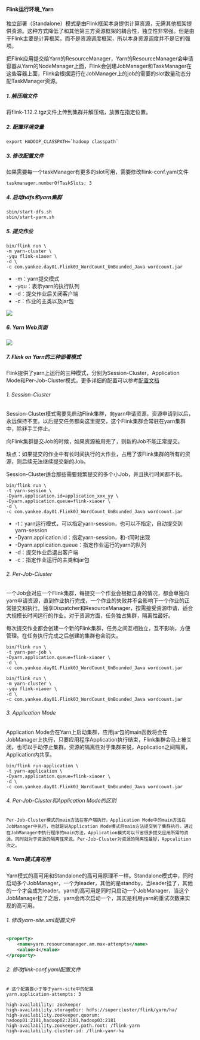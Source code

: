 #### Flink运行环境_Yarn

独立部署（Standalone）模式是由Flink框架本身提供计算资源，无需其他框架提供资源。这种方式降低了和其他第三方资源框架的耦合性，独立性非常强。但是由于Flink主要是计算框架，而不是资源调度框架，所以本身资源调度并不是它的强项。

把Flink应用提交给Yarn的ResourceManager，Yarn的ResourceManager会申请容器从Yarn的NodeManager上面，Flink会创建JobManager和TaskManager在这些容器上面，Flink会根据运行在JobManager上的job的需要的slot数量动态分配TaskManager资源。

##### 1. 解压缩文件

将flink-1.12.2.tgz文件上传到集群并解压缩，放置在指定位置。

##### 2. 配置环境变量

```shell
export HADOOP_CLASSPATH=`hadoop classpath`
```

##### 3. 修改配置文件

如果需要每一个taskManager有更多的slot可用，需要修改flink-conf.yaml文件

```
taskmanager.numberOfTaskSlots: 3
```

##### 4. 启动hdfs和yarn集群

```
sbin/start-dfs.sh
sbin/start-yarn.sh
```

##### 5. 提交作业

```
bin/flink run \
-m yarn-cluster \
-yqu flink-xiaoer \
-d \
-c com.yankee.day01.Flink03_WordCount_UnBounded_Java wordcount.jar
```

- -m：yarn提交模式
- -yqu：表示yarn的执行队列
- -d：提交作业后关闭客户端
- -c：作业的主类以及jar包

![](http://typora-image.test.upcdn.net/images/yarn-cluster-submit.png)

##### 6. Yarn Web页面

![](http://typora-image.test.upcdn.net/images/yarn-cluster-web.png)

##### 7. Flink on Yarn的三种部署模式

Flink提供了yarn上运行的三种模式，分别为Session-Cluster，Application Mode和Per-Job-Cluster模式。更多详细的配置可以参考[配置文档](https://ci.apache.org/projects/flink/flink-docs-release-1.13/docs/deployment/config/)

###### 1. Session-Cluster

Session-Cluster模式需要先启动Flink集群，向yarn申请资源，资源申请到以后，永远保持不变。以后提交任务都向这里提交，这个Flink集群会常驻在yarn集群中，除非手工停止。

向Flink集群提交Job的时候，如果资源被用完了，则新的Job不能正常提交。

缺点：如果提交的作业中有长时间执行的大作业，占用了该Flink集群的所有的资源，则后续无法继续提交新的Job。

Session-Cluster适合那些需要频繁提交的多个小Job，并且执行时间都不长。

```
bin/flink run \
-t yarn-session \
-Dyarn.application.id=application_xxx_yy \
-Dyarn.application.queue=flink-xiaoer \
-d \
-c com.yankee.day01.Flink03_WordCount_UnBounded_Java wordcount.jar
```

- -t：yarn运行模式，可以指定yarn-session，也可以不指定，自动提交到yarn-session
- -Dyarn.application.id：指定yarn-session，和-t同时出现
- -Dyarn.application.queue：指定作业运行的yarn的队列
- -d：提交作业后退出客户端
- -c：指定作业运行的主类和jar包

###### 2. Per-Job-Cluster

一个Job会对应一个Flink集群，每提交一个作业会根据自身的情况，都会单独向yarn申请资源，直到作业执行完成，一个作业的失败并不会影响下一个作业的正常提交和执行。独享Dispatcher和ResourceManager，按需接受资源申请，适合大规模长时间运行的作业。对于资源方面，任务独占集群，隔离性最好。

每次提交作业都会创建一个新的Flink集群，任务之间互相独立，互不影响，方便管理。在任务执行完成之后创建的集群也会消失。

```
bin/flink run \
-t yarn-per-job \
-Dyarn.application.queue=flink-xiaoer \
-d \
-c com.yankee.day01.Flink03_WordCount_UnBounded_Java wordcount.jar
```

```
bin/flink run \
-m yarn-cluster \
-yqu flink-xiaoer \
-d \
-c com.yankee.day01.Flink03_WordCount_UnBounded_Java wordcount.jar
```

###### 3. Application Mode

Application Mode会在Yarn上启动集群，应用jar包的main函数将会在JobManager上执行，只要应用程序Application执行结束，Flink集群会马上被关闭，也可以手动停止集群。资源的隔离性对于集群来说，Application之间隔离，Application内共享。

```
bin/flink run-application \
-t yarn-application \
-Dyarn.application.queue=flink-xiaoer \
-d \
-c com.yankee.day01.Flink03_WordCount_UnBounded_Java wordcount.jar
```

###### 4. Per-Job-Cluster和Application Mode的区别

```
Per-Job-Cluster模式的main方法在客户端执行，Application Mode中的main方法在JobManager中执行，也就是说Application Mode模式将main方法提交到了集群执行。通过在JobManager中执行程序的main方法，Application模式可以节省很多提交应用所需的资源。同时就对于资源的隔离性来说，Per-Job-Cluster对资源的隔离性最好，Appcalition次之。
```

##### 8. Yarn模式高可用

Yarn模式的高可用和Standalone的高可用原理不一样。Standalone模式中，同时启动多个JobManager，一个为leader，其他的是standby，当leader挂了，其他的一个才会成为leader。yarn的高可用是同时只启动一个JobManager，当这个JobManager挂了之后，yarn会再次启动一个，其实是利用yarn的重试次数来实现的高可用。

###### 1. 修改yarn-site.xml配置文件

```xml
<property>
    <name>yarn.resourcemanager.am.max-attempts</name>
    <value>4</value>
</property>
```

###### 2. 修改flink-conf.yaml配置文件

```
# 这个配置要小于等于yarn-site中的配置
yarn.application-attempts: 3

high-availability: zookeeper
high-availability.storageDir: hdfs://supercluster/flink/yarn/ha/
high-availability.zookeeper.quorum: hadoop01:2181,hadoop02:2181,hadoop03:2181
high-availability.zookeeper.path.root: /flink-yarn
high-availability.cluster-id: /flink-yanr-ha
```

